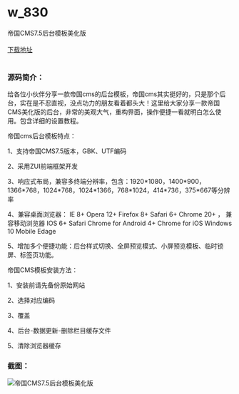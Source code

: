 # w_830
帝国CMS7.5后台模板美化版
<br/></br>
[下载地址](https://www.uuid2.com/830.html "下载地址")
<br/></br>
<h3>源码简介：</h3>
<p>给各位小伙伴分享一款帝国cms的后台模板，帝国cms其实挺好的，只是那个后台，实在是不忍直视，没点功力的朋友看着都头大！这里给大家分享一款帝国CMS美化版的后台，非常的美观大气，重构界面，操作便捷一看就明白怎么使用。包含详细的设置教程。<p>
<p>帝国cms后台模板特点：<p>
<p>1、支持帝国CMS7.5版本，GBK、UTF编码<p>
<p>2、采用ZUI前端框架开发<p>
<p>3、响应式布局，兼容多终端分辨率，包含：1920*1080，1400*900，1366*768，1024*768，1024*1366，768*1024，414*736，375*667等分辨率<p>
<p>4、兼容桌面浏览器： IE 8+ Opera 12+ Firefox 8+ Safari 6+ Chrome 20+ ， 兼容移动浏览器 IOS 6+ Safari Chrome for Android 4+ Chrome for iOS Windows 10 Mobile Edage<p>
<p>5、增加多个便捷功能：后台样式切换、全屏预览模式、小屏预览模板、临时锁屏、标签页功能。<p>
<p>帝国CMS模板安装方法：<p>
<p>1、安装前请先备份原始网站<p>
<p>2、选择对应编码<p>
<p>3、覆盖<p>
<p>4、后台-数据更新-删除栏目缓存文件<p>
<p>5、清除浏览器缓存<p>
<h3>截图：</h3>
<img src="https://www.uuid2.com/wp-content/uploads/img/202111/1d83681994.jpg" alt="帝国CMS7.5后台模板美化版">
